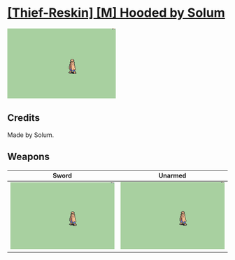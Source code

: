 # [\[Thief-Reskin\] \[M\] Hooded by Solum](./)

<img src="./1.%20Sword/Sword_000.png" alt="[Thief-Reskin] [M] Hooded by Solum standing" />

## Credits

Made by Solum.

## Weapons


|Sword |Unarmed |
|  :---: | :---: |
| <img alt="Sword animation" src="./1.%20Sword/Sword.gif" /> | <img alt="Unarmed animation" src="./8.%20Unarmed/Unarmed.gif" /> |

